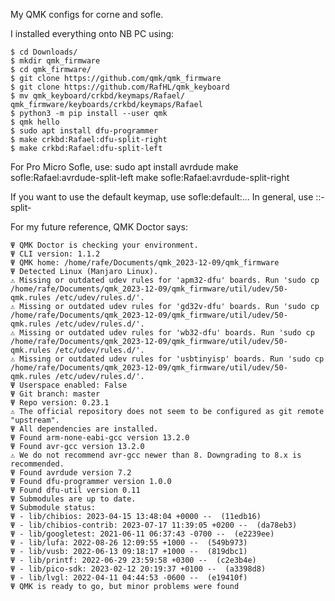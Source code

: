 My QMK configs for corne and sofle.


I installed everything onto NB PC using:
```
$ cd Downloads/
$ mkdir qmk_firmware
$ cd qmk_firmware/
$ git clone https://github.com/qmk/qmk_firmware
$ git clone https://github.com/RafHL/qmk_keyboard
$ mv qmk_keyboard/crkbd/keymaps/Rafael/ qmk_firmware/keyboards/crkbd/keymaps/Rafael
$ python3 -m pip install --user qmk
$ qmk hello
$ sudo apt install dfu-programmer
$ make crkbd:Rafael:dfu-split-right
$ make crkbd:Rafael:dfu-split-left
```

For Pro Micro Sofle, use:
sudo apt install avrdude
make sofle:Rafael:avrdude-split-left
make sofle:Rafael:avrdude-split-right

If you want to use the default keymap, use sofle:default:...
In general, use <Keyboard>:<Keymap>:<bootloader>-split-<left or right>






For my future reference, QMK Doctor says:

```
Ψ QMK Doctor is checking your environment.
Ψ CLI version: 1.1.2
Ψ QMK home: /home/rafe/Documents/qmk_2023-12-09/qmk_firmware
Ψ Detected Linux (Manjaro Linux).
⚠ Missing or outdated udev rules for 'apm32-dfu' boards. Run 'sudo cp /home/rafe/Documents/qmk_2023-12-09/qmk_firmware/util/udev/50-qmk.rules /etc/udev/rules.d/'.
⚠ Missing or outdated udev rules for 'gd32v-dfu' boards. Run 'sudo cp /home/rafe/Documents/qmk_2023-12-09/qmk_firmware/util/udev/50-qmk.rules /etc/udev/rules.d/'.
⚠ Missing or outdated udev rules for 'wb32-dfu' boards. Run 'sudo cp /home/rafe/Documents/qmk_2023-12-09/qmk_firmware/util/udev/50-qmk.rules /etc/udev/rules.d/'.
⚠ Missing or outdated udev rules for 'usbtinyisp' boards. Run 'sudo cp /home/rafe/Documents/qmk_2023-12-09/qmk_firmware/util/udev/50-qmk.rules /etc/udev/rules.d/'.
Ψ Userspace enabled: False
Ψ Git branch: master
Ψ Repo version: 0.23.1
⚠ The official repository does not seem to be configured as git remote "upstream".
Ψ All dependencies are installed.
Ψ Found arm-none-eabi-gcc version 13.2.0
Ψ Found avr-gcc version 13.2.0
⚠ We do not recommend avr-gcc newer than 8. Downgrading to 8.x is recommended.
Ψ Found avrdude version 7.2
Ψ Found dfu-programmer version 1.0.0
Ψ Found dfu-util version 0.11
Ψ Submodules are up to date.
Ψ Submodule status:
Ψ - lib/chibios: 2023-04-15 13:48:04 +0000 --  (11edb16)
Ψ - lib/chibios-contrib: 2023-07-17 11:39:05 +0200 --  (da78eb3)
Ψ - lib/googletest: 2021-06-11 06:37:43 -0700 --  (e2239ee)
Ψ - lib/lufa: 2022-08-26 12:09:55 +1000 --  (549b973)
Ψ - lib/vusb: 2022-06-13 09:18:17 +1000 --  (819dbc1)
Ψ - lib/printf: 2022-06-29 23:59:58 +0300 --  (c2e3b4e)
Ψ - lib/pico-sdk: 2023-02-12 20:19:37 +0100 --  (a3398d8)
Ψ - lib/lvgl: 2022-04-11 04:44:53 -0600 --  (e19410f)
Ψ QMK is ready to go, but minor problems were found
```
